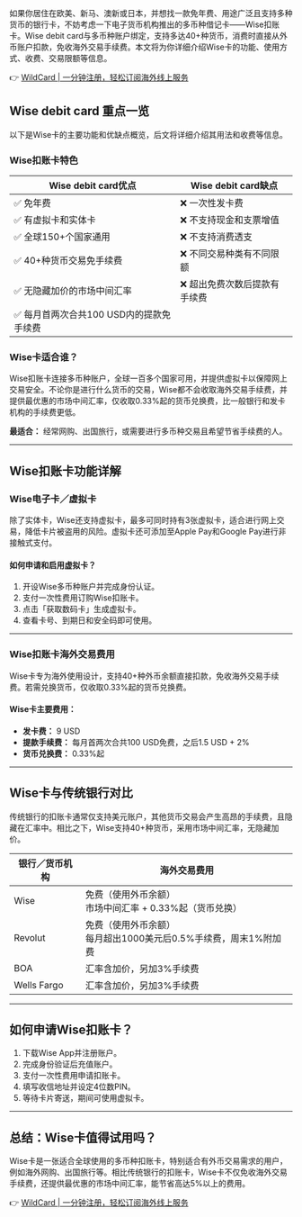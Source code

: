 如果你居住在欧美、新马、澳新或日本，并想找一款免年费、用途广泛且支持多种货币的银行卡，不妨考虑一下电子货币机构推出的多币种借记卡——Wise扣账卡。Wise debit card与多币种账户绑定，支持多达40+种货币，消费时直接从外币账户扣款，免收海外交易手续费。本文将为你详细介绍Wise卡的功能、使用方式、收费、交易限额等信息。

👉 [WildCard | 一分钟注册，轻松订阅海外线上服务](https://bit.ly/bewildcard)

## Wise debit card 重点一览

以下是Wise卡的主要功能和优缺点概览，后文将详细介绍其用法和收费等信息。

### Wise扣账卡特色

| **Wise debit card优点** | **Wise debit card缺点** |
|--------------------------|--------------------------|
| ✅ 免年费                | ❌ 一次性发卡费         |
| ✅ 有虚拟卡和实体卡       | ❌ 不支持现金和支票增值  |
| ✅ 全球150+个国家通用     | ❌ 不支持消费透支        |
| ✅ 40+种货币交易免手续费  | ❌ 不同交易种类有不同限额 |
| ✅ 无隐藏加价的市场中间汇率 | ❌ 超出免费次数后提款有手续费 |
| ✅ 每月首两次合共100 USD内的提款免手续费 | |

### Wise卡适合谁？

Wise扣账卡连接多币种账户，全球一百多个国家可用，并提供虚拟卡以保障网上交易安全。不论你是进行什么货币的交易，Wise都不会收取海外交易手续费，并提供最优惠的市场中间汇率，仅收取0.33%起的货币兑换费，比一般银行和发卡机构的手续费更低。

**最适合：** 经常网购、出国旅行，或需要进行多币种交易且希望节省手续费的人。

---

## Wise扣账卡功能详解

### Wise电子卡／虚拟卡

除了实体卡，Wise还支持虚拟卡，最多可同时持有3张虚拟卡，适合进行网上交易，降低卡片被盗用的风险。虚拟卡还可添加至Apple Pay和Google Pay进行非接触式支付。

#### 如何申请和启用虚拟卡？

1. 开设Wise多币种账户并完成身份认证。
2. 支付一次性费用订购Wise扣账卡。
3. 点击「获取数码卡」生成虚拟卡。
4. 查看卡号、到期日和安全码即可使用。

---

### Wise扣账卡海外交易费用

Wise卡专为海外使用设计，支持40+种外币余额直接扣款，免收海外交易手续费。若需兑换货币，仅收取0.33%起的货币兑换费。

#### Wise卡主要费用：

- **发卡费：** 9 USD  
- **提款手续费：** 每月首两次合共100 USD免费，之后1.5 USD + 2%  
- **货币兑换费：** 0.33%起  

---

## Wise卡与传统银行对比

传统银行的扣账卡通常仅支持美元账户，其他货币交易会产生高昂的手续费，且隐藏在汇率中。相比之下，Wise支持40+种货币，采用市场中间汇率，无隐藏加价。

| **银行／货币机构** | **海外交易费用** |
|--------------------|------------------|
| Wise               | 免费（使用外币余额）<br>市场中间汇率 + 0.33%起（货币兑换） |
| Revolut            | 免费（使用外币余额）<br>每月超出1000美元后0.5%手续费，周末1%附加费 |
| BOA                | 汇率含加价，另加3%手续费 |
| Wells Fargo        | 汇率含加价，另加3%手续费 |

---

## 如何申请Wise扣账卡？

1. 下载Wise App并注册账户。
2. 完成身份验证后充值账户。
3. 支付一次性费用申请扣账卡。
4. 填写收信地址并设定4位数PIN。
5. 等待卡片寄送，期间可使用虚拟卡。

---

## 总结：Wise卡值得试用吗？

Wise卡是一张适合全球使用的多币种扣账卡，特别适合有外币交易需求的用户，例如海外网购、出国旅行等。相比传统银行的扣账卡，Wise卡不仅免收海外交易手续费，还提供最优惠的市场中间汇率，能节省高达5%以上的费用。

👉 [WildCard | 一分钟注册，轻松订阅海外线上服务](https://bit.ly/bewildcard)